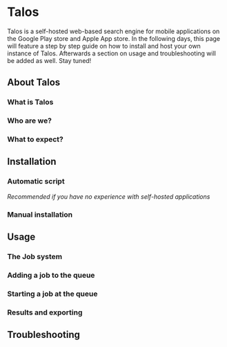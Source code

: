 # Talos

Talos is a self-hosted web-based search engine for mobile applications on the Google Play store and Apple App store. In the following days, this page will feature a step by step guide on how to install and host your own instance of Talos. Afterwards a section on usage and troubleshooting will be added as well. Stay tuned!

## About Talos
### What is Talos

### Who are we?

### What to expect?

## Installation
### Automatic script
*Recommended if you have no experience with self-hosted applications*

### Manual installation


## Usage
### The Job system

### Adding a job to the queue

### Starting a job at the queue

### Results and exporting

## Troubleshooting
